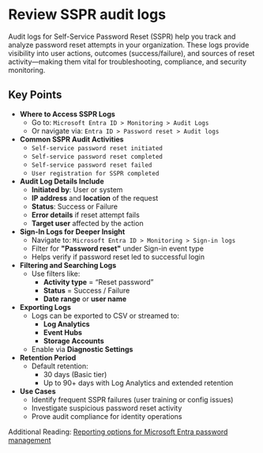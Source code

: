 # Review SSPR audit logs

Audit logs for Self-Service Password Reset (SSPR) help you track and analyze password reset attempts in your organization. These logs provide visibility into user actions, outcomes (success/failure), and sources of reset activity—making them vital for troubleshooting, compliance, and security monitoring.

## Key Points

- **Where to Access SSPR Logs**
  - Go to:
    `Microsoft Entra ID > Monitoring > Audit Logs`
  - Or navigate via:
    `Entra ID > Password reset > Audit logs`
- **Common SSPR Audit Activities**
  - `Self-service password reset initiated`
  - `Self-service password reset completed`
  - `Self-service password reset failed`
  - `User registration for SSPR completed`
- **Audit Log Details Include**
  - **Initiated by**: User or system
  - **IP address** and **location** of the request
  - **Status**: Success or Failure
  - **Error details** if reset attempt fails
  - **Target user** affected by the action
- **Sign-In Logs for Deeper Insight**
  - Navigate to:
    `Microsoft Entra ID > Monitoring > Sign-in logs`
  - Filter for **"Password reset"** under Sign-in event type
  - Helps verify if password reset led to successful login
- **Filtering and Searching Logs**
  - Use filters like:
    - **Activity type** = “Reset password”
    - **Status** = Success / Failure
    - **Date range** or **user name**
- **Exporting Logs**
  - Logs can be exported to CSV or streamed to:
    - **Log Analytics**
    - **Event Hubs**
    - **Storage Accounts**
  - Enable via **Diagnostic Settings**
- **Retention Period**
  - Default retention:
    - 30 days (Basic tier)
    - Up to 90+ days with Log Analytics and extended retention
- **Use Cases**
  - Identify frequent SSPR failures (user training or config issues)
  - Investigate suspicious password reset activity
  - Prove audit compliance for identity operations

Additional Reading: [Reporting options for Microsoft Entra password management](https://learn.microsoft.com/en-us/entra/identity/authentication/howto-sspr-reporting)
